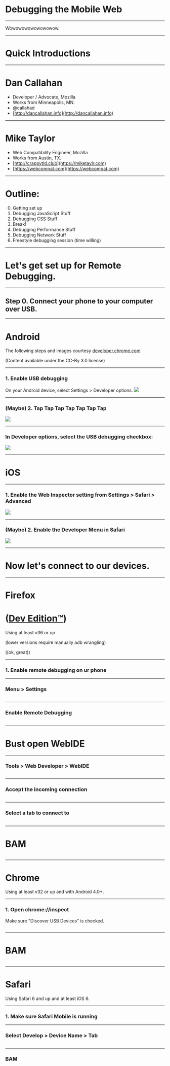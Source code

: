# Debugging the Mobile Web

***

Wowowowowowowowow.

---

# Quick Introductions

***

# Dan Callahan

* Developer / Advocate, Mozilla
* Works from Minneapolis, MN.
* @callahad
* [http://dancallahan.info](http://dancallahan.info)

***

# Mike Taylor

* Web Compatibility Engineer, Mozilla
* Works from Austin, TX.
* [http://crappytld.club](https://miketaylr.com)
* [https://webcompat.com](https://webcompat.com)

---

# Outline:

0. Getting set up
1. Debugging JavaScript Stuff
2. Debugging CSS Stuff
3. Break!
4. Debugging Performance Stuff
5. Debugging Network Stuff
6. Freestyle debugging session (time willing)

---

# Let's get set up for Remote Debugging.

***

## Step 0. Connect your phone to your computer over USB.

***

# Android

The following steps and images courtesy [developer.chrome.com](https://developer.chrome.com/devtools/docs/remote-debugging)

(Content available under the CC-By 3.0 license)

***

### 1. Enable USB debugging
On your Android device, select Settings > Developer options.
<img src="slides/images/settings-dev-options-on.png">

***

### (Maybe) 2. Tap Tap Tap Tap Tap Tap Tap
<img src="slides/images/about-phone-build-num.png">

***

### In Developer options, select the USB debugging checkbox:
<img src="slides/images/usb-debugging-on.png">

***

# iOS

***

### 1. Enable the Web Inspector setting from Settings > Safari > Advanced
<img src="slides/images/mobile-safari-settings.png">

***

### (Maybe) 2. Enable the Developer Menu in Safari
<img src="slides/images/desktop-safari-prefs.png">

---

# Now let's connect to our devices.

***

# Firefox
# ([Dev Edition™](https://www.mozilla.org/en-US/firefox/developer/))

Using at least v36 or up

(lower versions require manually adb wrangling)

((ok, great))

***

### 1. Enable remote debugging on ur phone

***

### Menu > Settings

<img data-src="slides/images/firefox-mobile-settings.png">

***

### Enable Remote Debugging

<img class="stretch" data-src="slides/images/firefox-mobile-enablerd.png">

***

# Bust open WebIDE

***

### Tools > Web Developer > WebIDE

<img data-src="slides/images/webide-runtime.png">

***

### Accept the incoming connection

<img data-src="slides/images/firefox-incoming-connection.png">

***

### Select a tab to connect to

<img data-src="slides/images/webide-openapp.png">

***

# BAM

<img data-src="slides/images/webide-connected.png">

***

# Chrome

Using at least v32 or up and with Android 4.0+.

***

### 1. Open chrome://inspect

Make sure "Discover USB Devices" is checked.

<img data-src="slides/images/chrome-inspect.png">

***

# BAM

<img data-src="slides/images/chrome-connected.png">

***

# Safari

Using Safari 6 and up and at least iOS 6.

***

### 1. Make sure Safari Mobile is running

***

### Select Develop > Device Name > Tab

<img data-src="slides/images/safari-develop.png">

***

### BAM

<img data-src="slides/images/safari-connected.png">
